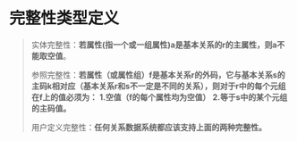 # 完整性类型定义

>实体完整性：**若属性(指一个或一组属性)a是基本关系的r的主属性，则a不能取空值**。
>
>参照完整性：**若属性（或属性组）f是基本关系r的外码，它与基本关系s的主码k相对应（基本关系r和s不一定是不同的关系），则对于r中的每个元组在f上的值必须为：**
>**1.空值（f的每个属性均为空值）**
>**2.等于s中的某个元组的主码值。**
>
>用户定义完整性：**任何关系数据系统都应该支持上面的两种完整性。**